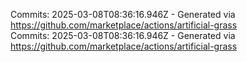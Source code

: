 Commits: 2025-03-08T08:36:16.946Z - Generated via https://github.com/marketplace/actions/artificial-grass
<br>
Commits: 2025-03-08T08:36:16.946Z - Generated via https://github.com/marketplace/actions/artificial-grass
<br>
